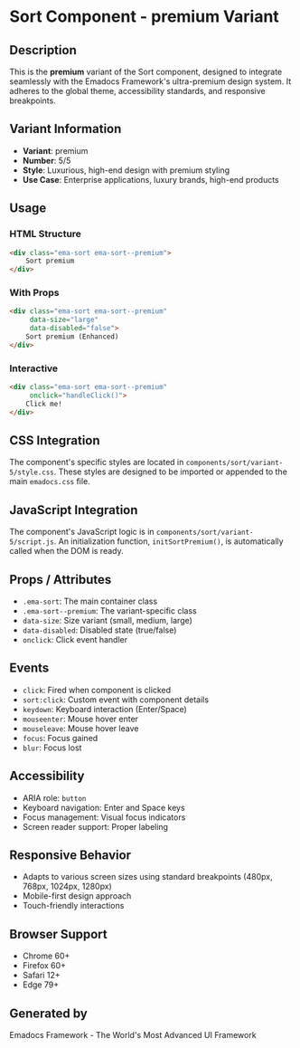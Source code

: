# Sort Component - premium Variant

## Description
This is the **premium** variant of the Sort component, designed to integrate seamlessly with the Emadocs Framework's ultra-premium design system. It adheres to the global theme, accessibility standards, and responsive breakpoints.

## Variant Information
- **Variant**: premium
- **Number**: 5/5
- **Style**: Luxurious, high-end design with premium styling
- **Use Case**: Enterprise applications, luxury brands, high-end products

## Usage

### HTML Structure
```html
<div class="ema-sort ema-sort--premium">
    Sort premium
</div>
```

### With Props
```html
<div class="ema-sort ema-sort--premium" 
     data-size="large" 
     data-disabled="false">
    Sort premium (Enhanced)
</div>
```

### Interactive
```html
<div class="ema-sort ema-sort--premium" 
     onclick="handleClick()">
    Click me!
</div>
```

## CSS Integration
The component's specific styles are located in `components/sort/variant-5/style.css`. These styles are designed to be imported or appended to the main `emadocs.css` file.

## JavaScript Integration
The component's JavaScript logic is in `components/sort/variant-5/script.js`. An initialization function, `initSortPremium()`, is automatically called when the DOM is ready.

## Props / Attributes
- `.ema-sort`: The main container class
- `.ema-sort--premium`: The variant-specific class
- `data-size`: Size variant (small, medium, large)
- `data-disabled`: Disabled state (true/false)
- `onclick`: Click event handler

## Events
- `click`: Fired when component is clicked
- `sort:click`: Custom event with component details
- `keydown`: Keyboard interaction (Enter/Space)
- `mouseenter`: Mouse hover enter
- `mouseleave`: Mouse hover leave
- `focus`: Focus gained
- `blur`: Focus lost

## Accessibility
- ARIA role: `button`
- Keyboard navigation: Enter and Space keys
- Focus management: Visual focus indicators
- Screen reader support: Proper labeling

## Responsive Behavior
- Adapts to various screen sizes using standard breakpoints (480px, 768px, 1024px, 1280px)
- Mobile-first design approach
- Touch-friendly interactions

## Browser Support
- Chrome 60+
- Firefox 60+
- Safari 12+
- Edge 79+

## Generated by
Emadocs Framework - The World's Most Advanced UI Framework
